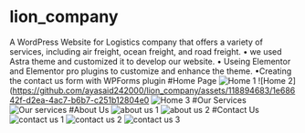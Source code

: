 # lion_company
A WordPress Website for Logistics company that offers a variety of services, including air freight, ocean freight, and road freight.
•	we used Astra theme and customized it to develop our website.
• Useing Elementor and Elementor pro plugins to customize and enhance the theme.
•Creating the contact us form with WPForms plugin
#Home Page
![Home 1](https://github.com/ayasaid242000/lion_company/assets/118894683/a1b76bad-8839-4715-9932-66a382fc6f5a)
![Home 2](https://github.com/ayasaid242000/lion_company/assets/118894683/1e68642f-d2ea-4ac7-b6b7-c251b12804e0
![Home 3](https://github.com/ayasaid242000/lion_company/assets/118894683/b32dd361-8b0b-42bd-b005-f2956009501d)
#Our Services
![Our services](https://github.com/ayasaid242000/lion_company/assets/118894683/142f4bc4-78c6-4b97-98c5-a10e97091c7d)
#About Us
![about us 1](https://github.com/ayasaid242000/lion_company/assets/118894683/665f831b-19ca-4026-b3de-b86feca57913)
![about us 2](https://github.com/ayasaid242000/lion_company/assets/118894683/0707696b-5467-4980-add8-6763fc689d32)
#Contact Us
![contact us 1](https://github.com/ayasaid242000/lion_company/assets/118894683/dce22a8c-df1e-4d74-99d6-33c9aba9737f)
![contact us 2](https://github.com/ayasaid242000/lion_company/assets/118894683/d2629473-f75d-4fe6-8b06-dc5271840cdf)
![contact us 3](https://github.com/ayasaid242000/lion_company/assets/118894683/c7036c98-1d1a-4732-b024-74fc2e6e12e3)



